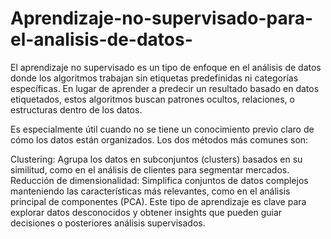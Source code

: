 # Aprendizaje-no-supervisado-para-el-analisis-de-datos-
El aprendizaje no supervisado es un tipo de enfoque en el análisis de datos donde los algoritmos trabajan sin etiquetas predefinidas ni categorías específicas. En lugar de aprender a predecir un resultado basado en datos etiquetados, estos algoritmos buscan patrones ocultos, relaciones, o estructuras dentro de los datos.

Es especialmente útil cuando no se tiene un conocimiento previo claro de cómo los datos están organizados. Los dos métodos más comunes son:

Clustering: Agrupa los datos en subconjuntos (clusters) basados en su similitud, como en el análisis de clientes para segmentar mercados.
Reducción de dimensionalidad: Simplifica conjuntos de datos complejos manteniendo las características más relevantes, como en el análisis principal de componentes (PCA).
Este tipo de aprendizaje es clave para explorar datos desconocidos y obtener insights que pueden guiar decisiones o posteriores análisis supervisados.
